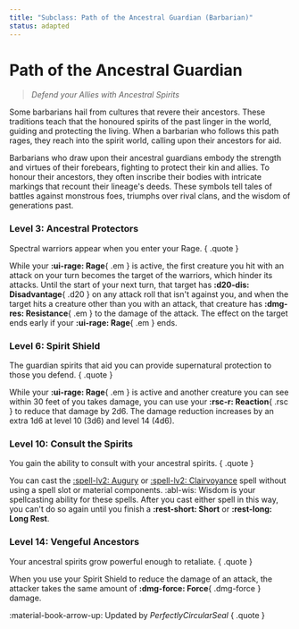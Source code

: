```yaml
---
title: "Subclass: Path of the Ancestral Guardian (Barbarian)"
status: adapted
---
```


<p style="display:none">
Defend your Allies with Ancestral Spirits
</p>

# Path of the Ancestral Guardian

> *Defend your Allies with Ancestral Spirits*

Some barbarians hail from cultures that revere their ancestors. These traditions teach that the honoured spirits of the past linger in the world, guiding and protecting the living. When a barbarian who follows this path rages, they reach into the spirit world, calling upon their ancestors for aid.

Barbarians who draw upon their ancestral guardians embody the strength and virtues of their forebears, fighting to protect their kin and allies. To honour their ancestors, they often inscribe their bodies with intricate markings that recount their lineage's deeds. These symbols tell tales of battles against monstrous foes, triumphs over rival clans, and the wisdom of generations past.

### Level 3: Ancestral Protectors

Spectral warriors appear when you enter your Rage.
{ .quote }

While your **:ui-rage: Rage**{ .em } is active, the first creature you hit with an attack on your turn becomes the target of the warriors, which hinder its attacks. Until the start of your next turn, that target has **:d20-dis: Disadvantage**{ .d20 } on any attack roll that isn't against you, and when the target hits a creature other than you with an attack, that creature has **:dmg-res: Resistance**{ .em } to the damage of the attack. The effect on the target ends early if your **:ui-rage: Rage**{ .em } ends.

### Level 6: Spirit Shield

The guardian spirits that aid you can provide supernatural protection to those you defend.
{ .quote }

While your **:ui-rage: Rage**{ .em } is active and another creature you can see within 30 feet of you takes damage, you can use your **:rsc-r: Reaction**{ .rsc } to reduce that damage by 2d6. The damage reduction increases by an extra 1d6 at level 10 (3d6) and level 14 (4d6).

### Level 10: Consult the Spirits

You gain the ability to consult with your ancestral spirits.
{ .quote }

You can cast the [:spell-lv2: Augury](../../spells/description/core/level-2.md#augury) or [:spell-lv2: Clairvoyance](../../spells/description/core/level-3.md#clairvoyance) spell without using a spell slot or material components. :abl-wis: Wisdom is your spellcasting ability for these spells. After you cast either spell in this way, you can't do so again until you finish a **:rest-short: Short** or **:rest-long: Long Rest**.

### Level 14: Vengeful Ancestors

Your ancestral spirits grow powerful enough to retaliate.
{ .quote }

When you use your Spirit Shield to reduce the damage of an attack, the attacker takes the same amount of **:dmg-force: Force**{ .dmg-force } damage.

:material-book-arrow-up: Updated by *PerfectlyCircularSeal* 
{ .quote }